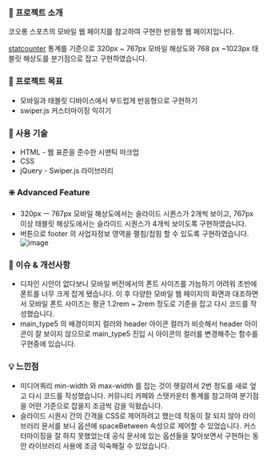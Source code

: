 ### **📍 프로젝트 소개**

코오롱 스포츠의 모바일 웹 페이지를 참고하여 구현한 반응형 웹 페이지입니다.

[statcounter](https://gs.statcounter.com/screen-resolution-stats/tablet/worldwide) 통계를 기준으로 320px ~ 767px 모바일 해상도와
768 px ~1023px 태블릿 해상도를 분기점으로 잡고 구현하였습니다. 

### **🚀 프로젝트 목표**

- 모바일과 태블릿 디바이스에서 부드럽게 반응형으로 구현하기
- swiper.js 커스터마이징 익히기

### **🔩 사용 기술**

- HTML - 웹 표준을 준수한 시맨틱 마크업
- CSS
- jQuery - Swiper.js 라이브러리

### ❇️ Advanced Feature

- 320px ㅡ 767px 모바일 해상도에서는 슬라이드 시퀀스가 2개씩 보이고, 767px 이상 태블릿 해상도에서는 슬라이드 시퀀스가 4개씩 보이도록 구현하였습니다.
- 버튼으로 footer 의 사업자정보 영역을 펼침/접힘 할 수 있도록 구현하였습니다.
![image](https://user-images.githubusercontent.com/86298249/184577278-026ccd54-1039-436d-9711-3c6c31a89860.png)


### **💬 이슈 & 개선사항**

- 디자인 시안이 없다보니 모바일 버전에서의 폰트 사이즈를 가늠하기 어려워 초반에 폰트를 너무 크게 잡게 됐습니다. 이 후 다양한 모바일 웹 페이지의 화면과 대조하면서 모바일 폰트 사이즈는 평균 1.2rem ~ 2rem 정도로 기준을 잡고 다시 코드를 작성했습니다.
- main_type5 의 배경이미지 컬러와 header 아이콘 컬러가 비슷해서 header 아이콘이 잘 보이지 않으므로 main_type5 진입 시 아이콘의 컬러를 변경해주는 함수를 구현중에 있습니다.

### 💡 느낀점

- 미디어쿼리 min-width 와 max-width 를 잡는 것이 헷갈려서 2번 정도를 새로 엎고 다시 코드를 작성했습니다. 커뮤니티 카페와 스탯카운터 통계를 참고하여 분기점을 어떤 기준으로 잡을지 조금씩 감을 익혔습니다.
- 슬라이드 시퀀시 간의 간격을 CSS로 제어하려고 했는데 작동이 잘 되지 않아 라이브러리 문서를 보니 옵션에 spaceBetween 속성으로 제어할 수 있었습니다.  커스터마이징을 잘 하지 못했었는데 공식 문서에 있는 옵션들을 찾아보면서 구현하는 동안 라이브러리 사용에 조금 익숙해질 수 있었습니다.

